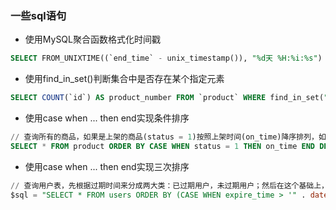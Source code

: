 ### 一些sql语句

* 使用MySQL聚合函数格式化时间戳
```sql
SELECT FROM_UNIXTIME((`end_time` - unix_timestamp()), "%d天 %H:%i:%s") AS `time_Left_to_end` FROM `activity`;
```

* 使用find_in_set()判断集合中是否存在某个指定元素
```sql
SELECT COUNT(`id`) AS product_number FROM `product` WHERE find_in_set("男装", tags); // tags字段的值是由‘,’拼接的商品标签字符串，例如"男装,时尚,经典"
```

* 使用case when ... then end实现条件排序
```sql
// 查询所有的商品，如果是上架的商品(status = 1)按照上架时间(on_time)降序排列，如果是下架的商品(status = 0)则按照下架时间(off_time)降序排列
SELECT * FROM product ORDER BY CASE WHEN status = 1 THEN on_time END DESC,CASE WHEN status = 0 THEN off_time END DESC;
```

* 使用case when ... then end实现三次排序
```sql
// 查询用户表，先根据过期时间来分成两大类：已过期用户，未过期用户；然后在这个基础上，在每一个大类内部根据权重(weight)和创建时间(create_time)进行二次、三次排序
$sql = "SELECT * FROM users ORDER BY (CASE WHEN expire_time > '" . date('Y-m-d H:i:s') . "' THEN 1 ELSE 0 END) DESC, weight DESC, create_time DESC";
```

